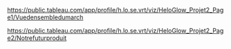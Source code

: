 


https://public.tableau.com/app/profile/h.lo.se.vrt/viz/HeloGlow_Projet2_Page1/Vuedensembledumarch

https://public.tableau.com/app/profile/h.lo.se.vrt/viz/HeloGlow_Projet2_Page2/Notrefuturproduit
